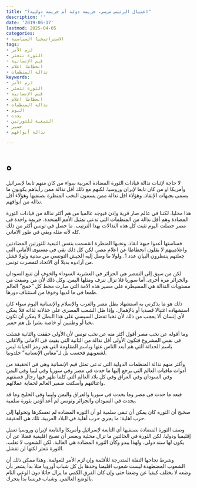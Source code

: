 ```yaml
---
title: "اغتيال الرئيس مرسي، جريمة دولة أم جريمة دولية؟"
description: ''
date: '2019-06-17'
lastmod: 2025-04-05
categories:
- الاستراتيجيا السياسية
tags:
- لزم الأمر
- الثورة تتعثر
- قيم الإنسانية
- انحطاطا اعلام
- نذالة المنظمات
keywords:
- لزم الأمر
- الثورة تتعثر
- قيم الإنسانية
- انحطاطا اعلام
- نذالة المنظمات
- اليوم
- يحدث
- التبعية للثورتين
- حمير
- نذالة أبواقهم

---
```

# **ه**

لا حاجة لإثبات نذالة قيادات الثورة المضادة العربية سواء من كان منهم تابعا لإسرائيل وأمريكا او من كان تابعا لإيران وروسيا. لكنهم مع ذلك أقل نذالة ممن رأيناهم يكونون ما يسمى بجبهات الإنقاذ. وهؤلاء اقل نذالة ممن يسمون النخب المنظرة بصنفيها وهؤلاء أقل نذالة من أبواقهم.

هذا محليا. لكننا في عالم صار قرية وإذن فيوجد عالميا من هم أكثر نذالة من قيادات الثورة المضادة وهم أقل نذالة من المنظمات التي تدعي تمثيل الأمم المتحدة. جريمة واحدة في مصر حصلت اليوم تثبت كل هذه النذالات بهذا الترتيب. ما حصل في تونس أكثر من ذلك كله لأنه مثله وبقي في طور الاماني.

فساستها أعدوا جبهة انقاذ. ونخبها المنظرة انقسمت بنفس التبعية للثورتين المضادتين واعلامييهم لا يقلون انحطاطا عن اعلام مصر. لكن كل ذلك بقي في مستوى الأماني التي جعلتهم ينتظرون البيان عدد 1. ولولا ما وصل إليه الجيش التونسي من مدنية ولولا فشل من أرادوه بديلا أي الاتحاد لتمصرت تونس.

لكن من سبق إلى التمصر هي الجزائر في العشرية السوداء والخوف أن تتبع السودان والجزائر مرة أخرى. أما سوريا فلا تزال تنزف ومثلها اليمن. وكل ذلك لأن من وصفت من مستويات النذالة هي المسيطرة على مصير هذه الامة التي صارت محط كل “خمج” العالم طمعا في ما لديها وخوفا من استئناف دورها.

ذلك هو ما يذكرني به استشهاد بطل مصر والعرب والإسلام والإنسانية اليوم سواء كان استشهاده اغتيالا قصديا أو بالإهمال. وإذا ظل الشعب المصري على خذلانه لذاته فلا يمكن لأي إنسان ألا يعجب من ذلك لأن نخبا تفضل السيسي على هذا البطل لا يمكن أن تكون نخبا أو وطنيين أو خاصة بشرا بل هم حمير.

وما أقوله عن نخب مصر أقول أكثر منه عن نخب تونس لأن الأولى حققت والثانية فشلت في نفس المشروع فتكون الأولى أقل نذالة من الثانية التي بقيت في الأماني والاغاني باسم الحداثة التي هم أبعد الناس عنها وباسم المقاومة التي هم رمز الخيانة ليس لشعوبهم فحسب بل لـ”معاني الإنسانية” خلدونيا.

وأكثر منهم نذالة المنظمات الدولية التي تدعي تمثل قيم الإنسانية وهي في الحقيقة من أدوات مافيات العالم التي يرجع إليها ما حدث في مصر وفي سوريا وفي ليبيا وفي اليمن وفي السودان وفي العراق وفي كل بلاد العالم التي كلما ظهر فيها رجال قصفتهم واغتالتهم وأسكتت ضمير العالم لحماية عملائهم.

فبعد ما حدث في مصر وما يحدث في سوريا والعراق واليمن وليبيا وفي الخليج وما قد يحدث في السودان والجزائر وتونس لم أعد أؤمن بثورة سلمية.

صحيح أن الثورة كان يمكن أن تبقى سلمية لو أن الثورة المضادة لم تعسكرها وتحولها إلى حرب اهلية: ما يجري حرب أهلية في البلاد العربية. تلك هي الحقيقة.

وصف الثورة المضادة بصنفيها أي التابعة لإسرائيل وأمريكا والتابعة لإيران وروسيا تعمل إقليميا ودوليا. لكن الثورة في الحالتين ما تزال محلية ويعسر أن تصبح اقليمية فضلا عن أن يكون لها سند دولي. ولهذا يبدو وكأن الثورة المضادة هي الغالبة. لكن الشعوب لا تغلب. الثورة تتعثر لكنها لن تفشل.

وشرط نجاحها النقلة المتدرجة للأقلمة وإن لزم الأمر للعولمة. وهذا ممكن ذلك أن الشعوب المضطهدة ليست شعوب اقليمنا وحدها بل كل شباب أوروبا مثلا بدأ يشعر بأن وضعه لا يختلف كيفيا عن وضعنا حتى وإن كان الفرق الكمي ما يزال حائلا دون الوعي التام بالوضع العالمي. وشباب فرنسا بدأ يتحرك.

###
